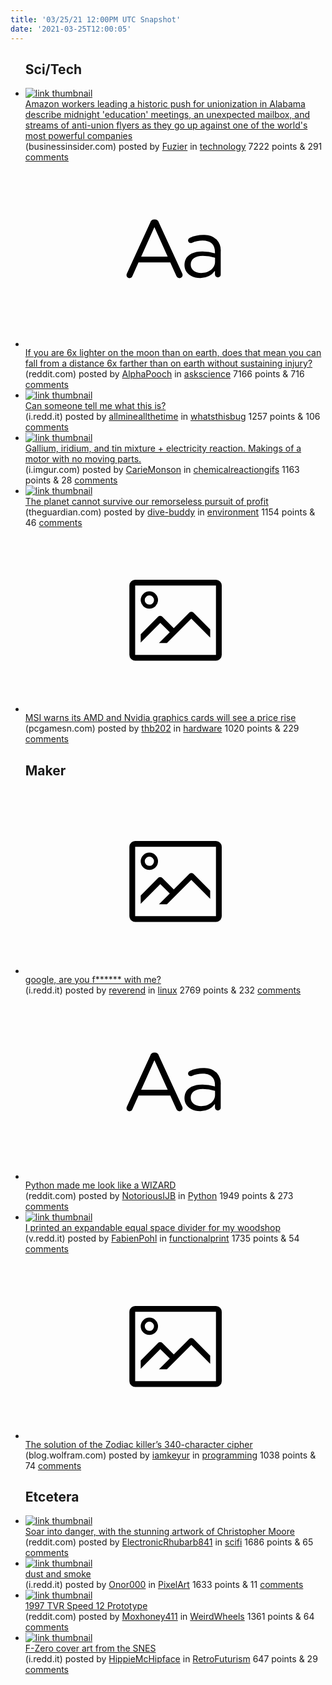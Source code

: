 ```yaml
---
title: '03/25/21 12:00PM UTC Snapshot'
date: '2021-03-25T12:00:05'
---
```

<ul>
<h2>Sci/Tech</h2>

<li><a href='https://www.businessinsider.com/amazon-union-alabama-workers-describe-anti-union-tactics-bessemer-2021-3'><img src='https://b.thumbs.redditmedia.com/_yYWaCeDXfrsRcZUPx6S1khoDAzalGb0xyXH53Uh7IM.jpg' alt='link thumbnail'></a><div><div class='linkTitle'><a href='https://www.businessinsider.com/amazon-union-alabama-workers-describe-anti-union-tactics-bessemer-2021-3'>Amazon workers leading a historic push for unionization in Alabama describe midnight 'education' meetings, an unexpected mailbox, and streams of anti-union flyers as they go up against one of the world's most powerful companies</a></div>(businessinsider.com) posted by <a href='https://www.reddit.com/user/Fuzier'>Fuzier</a> in <a href='https://www.reddit.com/r/technology'>technology</a> 7222 points & 291 <a href='https://www.reddit.com/r/technology/comments/mcer27/amazon_workers_leading_a_historic_push_for/'>comments</a></div></li>

<li><a href='https://www.reddit.com/r/askscience/comments/mc6a5l/if_you_are_6x_lighter_on_the_moon_than_on_earth/'><svg version='1.1' viewBox='-34 -12 104 64' preserveAspectRatio='xMidYMid slice' xmlns='http://www.w3.org/2000/svg' xmlns:xlink='http://www.w3.org/1999/xlink'>
    <title>text link thumbnail</title>
    <path d='M12.19,8.84a1.45,1.45,0,0,0-1.4-1h-.12a1.46,1.46,0,0,0-1.42,1L1.14,26.56a1.29,1.29,0,0,0-.14.59,1,1,0,0,0,1,1,1.12,1.12,0,0,0,1.08-.77l2.08-4.65h11l2.08,4.59a1.24,1.24,0,0,0,1.12.83,1.08,1.08,0,0,0,1.08-1.08,1.64,1.64,0,0,0-.14-.57ZM6.08,20.71l4.59-10.22,4.6,10.22Z'>
    </path>
    <path d='M32.24,14.78A6.35,6.35,0,0,0,27.6,13.2a11.36,11.36,0,0,0-4.7,1,1,1,0,0,0-.58.89,1,1,0,0,0,.94.92,1.23,1.23,0,0,0,.39-.08,8.87,8.87,0,0,1,3.72-.81c2.7,0,4.28,1.33,4.28,3.92v.5a15.29,15.29,0,0,0-4.42-.61c-3.64,0-6.14,1.61-6.14,4.64v.05c0,2.95,2.7,4.48,5.37,4.48a6.29,6.29,0,0,0,5.19-2.48V26.9a1,1,0,0,0,1,1,1,1,0,0,0,1-1.06V19A5.71,5.71,0,0,0,32.24,14.78Zm-.56,7.7c0,2.28-2.17,3.89-4.81,3.89-1.94,0-3.61-1.06-3.61-2.86v-.06c0-1.8,1.5-3,4.2-3a15.2,15.2,0,0,1,4.22.61Z'>
    </path>
    </svg></a><div><div class='linkTitle'><a href='https://www.reddit.com/r/askscience/comments/mc6a5l/if_you_are_6x_lighter_on_the_moon_than_on_earth/'>If you are 6x lighter on the moon than on earth, does that mean you can fall from a distance 6x farther than on earth without sustaining injury?</a></div>(reddit.com) posted by <a href='https://www.reddit.com/user/AlphaPooch'>AlphaPooch</a> in <a href='https://www.reddit.com/r/askscience'>askscience</a> 7166 points & 716 <a href='https://www.reddit.com/r/askscience/comments/mc6a5l/if_you_are_6x_lighter_on_the_moon_than_on_earth/'>comments</a></div></li>

<li><a href='https://i.redd.it/b4vak47mx0p61.jpg'><img src='https://b.thumbs.redditmedia.com/szuM-YL22JS287AU9RhN1xpFt2J-HCcSjwcYpucL0lI.jpg' alt='link thumbnail'></a><div><div class='linkTitle'><a href='https://i.redd.it/b4vak47mx0p61.jpg'>Can someone tell me what this is?</a></div>(i.redd.it) posted by <a href='https://www.reddit.com/user/allmineallthetime'>allmineallthetime</a> in <a href='https://www.reddit.com/r/whatsthisbug'>whatsthisbug</a> 1257 points & 106 <a href='https://www.reddit.com/r/whatsthisbug/comments/mcdq02/can_someone_tell_me_what_this_is/'>comments</a></div></li>

<li><a href='https://i.imgur.com/jTlfy2H.gif'><img src='https://b.thumbs.redditmedia.com/0ZjR8sI-K31SEICIhmAC-868nSI0yVZHAeLjQbSiIss.jpg' alt='link thumbnail'></a><div><div class='linkTitle'><a href='https://i.imgur.com/jTlfy2H.gif'>Gallium, iridium, and tin mixture + electricity reaction. Makings of a motor with no moving parts.</a></div>(i.imgur.com) posted by <a href='https://www.reddit.com/user/CarieMonson'>CarieMonson</a> in <a href='https://www.reddit.com/r/chemicalreactiongifs'>chemicalreactiongifs</a> 1163 points & 28 <a href='https://www.reddit.com/r/chemicalreactiongifs/comments/mcek1b/gallium_iridium_and_tin_mixture_electricity/'>comments</a></div></li>

<li><a href='https://www.theguardian.com/commentisfree/2021/mar/19/planet-pursuit-profit-oil-companies-damage'><img src='https://b.thumbs.redditmedia.com/KMOiyPr_XZO7SWmC1r5RU4yYmuLzYKsNL4zSVfFMxIo.jpg' alt='link thumbnail'></a><div><div class='linkTitle'><a href='https://www.theguardian.com/commentisfree/2021/mar/19/planet-pursuit-profit-oil-companies-damage'>The planet cannot survive our remorseless pursuit of profit</a></div>(theguardian.com) posted by <a href='https://www.reddit.com/user/dive-buddy'>dive-buddy</a> in <a href='https://www.reddit.com/r/environment'>environment</a> 1154 points & 46 <a href='https://www.reddit.com/r/environment/comments/mcfe14/the_planet_cannot_survive_our_remorseless_pursuit/'>comments</a></div></li>

<li><a href='https://www.pcgamesn.com/msi/gpu-price-hike'><svg version='1.1' viewBox='-34 -14 104 64' preserveAspectRatio='xMidYMid meet' xmlns='http://www.w3.org/2000/svg' xmlns:xlink='http://www.w3.org/1999/xlink'>
    <title>link thumbnail</title>
    <path d='M32,4H4A2,2,0,0,0,2,6V30a2,2,0,0,0,2,2H32a2,2,0,0,0,2-2V6A2,2,0,0,0,32,4ZM4,30V6H32V30Z'></path>
    <path d='M8.92,14a3,3,0,1,0-3-3A3,3,0,0,0,8.92,14Zm0-4.6A1.6,1.6,0,1,1,7.33,11,1.6,1.6,0,0,1,8.92,9.41Z'></path>
    <path d='M22.78,15.37l-5.4,5.4-4-4a1,1,0,0,0-1.41,0L5.92,22.9v2.83l6.79-6.79L16,22.18l-3.75,3.75H15l8.45-8.45L30,24V21.18l-5.81-5.81A1,1,0,0,0,22.78,15.37Z'></path>
    </svg></a><div><div class='linkTitle'><a href='https://www.pcgamesn.com/msi/gpu-price-hike'>MSI warns its AMD and Nvidia graphics cards will see a price rise</a></div>(pcgamesn.com) posted by <a href='https://www.reddit.com/user/thb202'>thb202</a> in <a href='https://www.reddit.com/r/hardware'>hardware</a> 1020 points & 229 <a href='https://www.reddit.com/r/hardware/comments/mc8pmx/msi_warns_its_amd_and_nvidia_graphics_cards_will/'>comments</a></div></li>

<h2>Maker</h2>

<li><a href='https://i.redd.it/51bpvk5g12p61.png'><svg version='1.1' viewBox='-34 -14 104 64' preserveAspectRatio='xMidYMid meet' xmlns='http://www.w3.org/2000/svg' xmlns:xlink='http://www.w3.org/1999/xlink'>
    <title>link thumbnail</title>
    <path d='M32,4H4A2,2,0,0,0,2,6V30a2,2,0,0,0,2,2H32a2,2,0,0,0,2-2V6A2,2,0,0,0,32,4ZM4,30V6H32V30Z'></path>
    <path d='M8.92,14a3,3,0,1,0-3-3A3,3,0,0,0,8.92,14Zm0-4.6A1.6,1.6,0,1,1,7.33,11,1.6,1.6,0,0,1,8.92,9.41Z'></path>
    <path d='M22.78,15.37l-5.4,5.4-4-4a1,1,0,0,0-1.41,0L5.92,22.9v2.83l6.79-6.79L16,22.18l-3.75,3.75H15l8.45-8.45L30,24V21.18l-5.81-5.81A1,1,0,0,0,22.78,15.37Z'></path>
    </svg></a><div><div class='linkTitle'><a href='https://i.redd.it/51bpvk5g12p61.png'>google, are you f****** with me?</a></div>(i.redd.it) posted by <a href='https://www.reddit.com/user/reverend'>reverend</a> in <a href='https://www.reddit.com/r/linux'>linux</a> 2769 points & 232 <a href='https://www.reddit.com/r/linux/comments/mcizlk/google_are_you_f_with_me/'>comments</a></div></li>

<li><a href='https://www.reddit.com/r/Python/comments/mca9u2/python_made_me_look_like_a_wizard/'><svg version='1.1' viewBox='-34 -12 104 64' preserveAspectRatio='xMidYMid slice' xmlns='http://www.w3.org/2000/svg' xmlns:xlink='http://www.w3.org/1999/xlink'>
    <title>text link thumbnail</title>
    <path d='M12.19,8.84a1.45,1.45,0,0,0-1.4-1h-.12a1.46,1.46,0,0,0-1.42,1L1.14,26.56a1.29,1.29,0,0,0-.14.59,1,1,0,0,0,1,1,1.12,1.12,0,0,0,1.08-.77l2.08-4.65h11l2.08,4.59a1.24,1.24,0,0,0,1.12.83,1.08,1.08,0,0,0,1.08-1.08,1.64,1.64,0,0,0-.14-.57ZM6.08,20.71l4.59-10.22,4.6,10.22Z'>
    </path>
    <path d='M32.24,14.78A6.35,6.35,0,0,0,27.6,13.2a11.36,11.36,0,0,0-4.7,1,1,1,0,0,0-.58.89,1,1,0,0,0,.94.92,1.23,1.23,0,0,0,.39-.08,8.87,8.87,0,0,1,3.72-.81c2.7,0,4.28,1.33,4.28,3.92v.5a15.29,15.29,0,0,0-4.42-.61c-3.64,0-6.14,1.61-6.14,4.64v.05c0,2.95,2.7,4.48,5.37,4.48a6.29,6.29,0,0,0,5.19-2.48V26.9a1,1,0,0,0,1,1,1,1,0,0,0,1-1.06V19A5.71,5.71,0,0,0,32.24,14.78Zm-.56,7.7c0,2.28-2.17,3.89-4.81,3.89-1.94,0-3.61-1.06-3.61-2.86v-.06c0-1.8,1.5-3,4.2-3a15.2,15.2,0,0,1,4.22.61Z'>
    </path>
    </svg></a><div><div class='linkTitle'><a href='https://www.reddit.com/r/Python/comments/mca9u2/python_made_me_look_like_a_wizard/'>Python made me look like a WIZARD</a></div>(reddit.com) posted by <a href='https://www.reddit.com/user/NotoriousIJB'>NotoriousIJB</a> in <a href='https://www.reddit.com/r/Python'>Python</a> 1949 points & 273 <a href='https://www.reddit.com/r/Python/comments/mca9u2/python_made_me_look_like_a_wizard/'>comments</a></div></li>

<li><a href='https://v.redd.it/59e3tooko1p61'><img src='https://b.thumbs.redditmedia.com/M2Dtoeu29MLun_BAFqfXjESSAP_zemUORk1rFLk45rs.jpg' alt='link thumbnail'></a><div><div class='linkTitle'><a href='https://v.redd.it/59e3tooko1p61'>I printed an expandable equal space divider for my woodshop</a></div>(v.redd.it) posted by <a href='https://www.reddit.com/user/FabienPohl'>FabienPohl</a> in <a href='https://www.reddit.com/r/functionalprint'>functionalprint</a> 1735 points & 54 <a href='https://www.reddit.com/r/functionalprint/comments/mchcu8/i_printed_an_expandable_equal_space_divider_for/'>comments</a></div></li>

<li><a href='https://blog.wolfram.com/2021/03/24/the-solution-of-the-zodiac-killers-340-character-cipher/'><svg version='1.1' viewBox='-34 -14 104 64' preserveAspectRatio='xMidYMid meet' xmlns='http://www.w3.org/2000/svg' xmlns:xlink='http://www.w3.org/1999/xlink'>
    <title>link thumbnail</title>
    <path d='M32,4H4A2,2,0,0,0,2,6V30a2,2,0,0,0,2,2H32a2,2,0,0,0,2-2V6A2,2,0,0,0,32,4ZM4,30V6H32V30Z'></path>
    <path d='M8.92,14a3,3,0,1,0-3-3A3,3,0,0,0,8.92,14Zm0-4.6A1.6,1.6,0,1,1,7.33,11,1.6,1.6,0,0,1,8.92,9.41Z'></path>
    <path d='M22.78,15.37l-5.4,5.4-4-4a1,1,0,0,0-1.41,0L5.92,22.9v2.83l6.79-6.79L16,22.18l-3.75,3.75H15l8.45-8.45L30,24V21.18l-5.81-5.81A1,1,0,0,0,22.78,15.37Z'></path>
    </svg></a><div><div class='linkTitle'><a href='https://blog.wolfram.com/2021/03/24/the-solution-of-the-zodiac-killers-340-character-cipher/'>The solution of the Zodiac killer’s 340-character cipher</a></div>(blog.wolfram.com) posted by <a href='https://www.reddit.com/user/iamkeyur'>iamkeyur</a> in <a href='https://www.reddit.com/r/programming'>programming</a> 1038 points & 74 <a href='https://www.reddit.com/r/programming/comments/mcmen5/the_solution_of_the_zodiac_killers_340character/'>comments</a></div></li>

<h2>Etcetera</h2>

<li><a href='https://www.reddit.com/gallery/mc6a8q'><img src='https://b.thumbs.redditmedia.com/Pnr207cdHQH7K_-FDxKPCtXYQGGVCLp8BV0-6q2BgQM.jpg' alt='link thumbnail'></a><div><div class='linkTitle'><a href='https://www.reddit.com/gallery/mc6a8q'>Soar into danger, with the stunning artwork of Christopher Moore</a></div>(reddit.com) posted by <a href='https://www.reddit.com/user/ElectronicRhubarb841'>ElectronicRhubarb841</a> in <a href='https://www.reddit.com/r/scifi'>scifi</a> 1686 points & 65 <a href='https://www.reddit.com/r/scifi/comments/mc6a8q/soar_into_danger_with_the_stunning_artwork_of/'>comments</a></div></li>

<li><a href='https://i.redd.it/rtu3n3a0s2p61.png'><img src='https://b.thumbs.redditmedia.com/6Ql7Uy6VoVrIx2SmMOLF8VCNdJF-WgFK7t-WoHVUYYg.jpg' alt='link thumbnail'></a><div><div class='linkTitle'><a href='https://i.redd.it/rtu3n3a0s2p61.png'>dust and smoke</a></div>(i.redd.it) posted by <a href='https://www.reddit.com/user/Onor000'>Onor000</a> in <a href='https://www.reddit.com/r/PixelArt'>PixelArt</a> 1633 points & 11 <a href='https://www.reddit.com/r/PixelArt/comments/mcm6bo/dust_and_smoke/'>comments</a></div></li>

<li><a href='https://www.reddit.com/gallery/mcgj2f'><img src='https://a.thumbs.redditmedia.com/O7aj-sZLhD4wO1DkaJmk7aXBeSaPWosrwbCClCkT6H0.jpg' alt='link thumbnail'></a><div><div class='linkTitle'><a href='https://www.reddit.com/gallery/mcgj2f'>1997 TVR Speed 12 Prototype</a></div>(reddit.com) posted by <a href='https://www.reddit.com/user/Moxhoney411'>Moxhoney411</a> in <a href='https://www.reddit.com/r/WeirdWheels'>WeirdWheels</a> 1361 points & 64 <a href='https://www.reddit.com/r/WeirdWheels/comments/mcgj2f/1997_tvr_speed_12_prototype/'>comments</a></div></li>

<li><a href='https://i.redd.it/fd9jydvbn3p61.png'><img src='https://b.thumbs.redditmedia.com/_3bJuNg8xzg5g6UowB9eMhL8w1PLf500yi9250F7Gko.jpg' alt='link thumbnail'></a><div><div class='linkTitle'><a href='https://i.redd.it/fd9jydvbn3p61.png'>F-Zero cover art from the SNES</a></div>(i.redd.it) posted by <a href='https://www.reddit.com/user/HippieMcHipface'>HippieMcHipface</a> in <a href='https://www.reddit.com/r/RetroFuturism'>RetroFuturism</a> 647 points & 29 <a href='https://www.reddit.com/r/RetroFuturism/comments/mcplk8/fzero_cover_art_from_the_snes/'>comments</a></div></li>

</ul>
